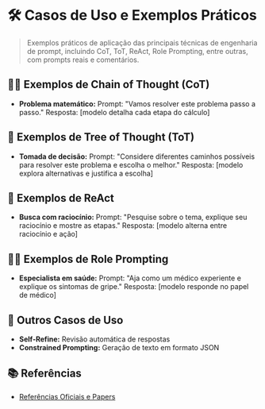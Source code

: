 # 🛠️ Casos de Uso e Exemplos Práticos

<!-- summary:start -->
> Exemplos práticos de aplicação das principais técnicas de engenharia de prompt, incluindo CoT, ToT, ReAct, Role Prompting, entre outras, com prompts reais e comentários.
<!-- summary:end -->

## 🧑‍🏫 Exemplos de Chain of Thought (CoT)

- **Problema matemático:**
  Prompt: "Vamos resolver este problema passo a passo."
  Resposta: [modelo detalha cada etapa do cálculo]

## 🌳 Exemplos de Tree of Thought (ToT)

- **Tomada de decisão:**
  Prompt: "Considere diferentes caminhos possíveis para resolver este problema e escolha o melhor."
  Resposta: [modelo explora alternativas e justifica a escolha]

## 🤖 Exemplos de ReAct

- **Busca com raciocínio:**
  Prompt: "Pesquise sobre o tema, explique seu raciocínio e mostre as etapas."
  Resposta: [modelo alterna entre raciocínio e ação]

## 🧑‍⚕️ Exemplos de Role Prompting

- **Especialista em saúde:**
  Prompt: "Aja como um médico experiente e explique os sintomas de gripe."
  Resposta: [modelo responde no papel de médico]

## 🧩 Outros Casos de Uso

- **Self-Refine:** Revisão automática de respostas
- **Constrained Prompting:** Geração de texto em formato JSON

## 📚 Referências

- [Referências Oficiais e Papers](08_referencias_prompt-engineering.md) 